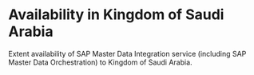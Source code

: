 <!-- loio0bd606f8a3ee4065a0e21f3b29200b8d -->

# Availability in Kingdom of Saudi Arabia



Extent availability of SAP Master Data Integration service \(including SAP Master Data Orchestration\) to Kingdom of Saudi Arabia.

